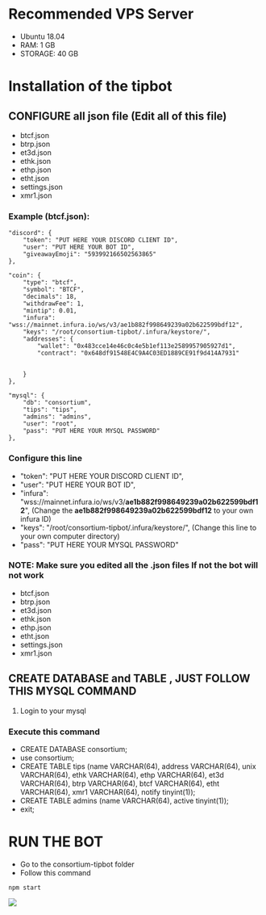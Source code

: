 # Recommended VPS Server
- Ubuntu 18.04
- RAM: 1 GB
- STORAGE: 40 GB


# Installation of the tipbot

## CONFIGURE all json file (Edit all of this file)
- btcf.json
- btrp.json
- et3d.json
- ethk.json
- ethp.json
- etht.json
- settings.json
- xmr1.json

### Example (btcf.json):


    "discord": {
        "token": "PUT HERE YOUR DISCORD CLIENT ID",
        "user": "PUT HERE YOUR BOT ID",
        "giveawayEmoji": "593992166502563865"
    },

    "coin": {
        "type": "btcf",
        "symbol": "BTCF",
        "decimals": 18,
        "withdrawFee": 1,
        "mintip": 0.01,
        "infura": "wss://mainnet.infura.io/ws/v3/ae1b882f998649239a02b622599bdf12",
        "keys": "/root/consortium-tipbot/.infura/keystore/",
        "addresses": {
            "wallet": "0x483cce14e46c0c4e5b1ef113e2589957905927d1",
            "contract": "0x648df91548E4C9A4C03ED1889CE91f9d414A7931"


        }
    },

    "mysql": {
        "db": "consortium",
        "tips": "tips",
        "admins": "admins",
        "user": "root",
        "pass": "PUT HERE YOUR MYSQL PASSWORD"
    },

### Configure this line 
- "token": "PUT HERE YOUR DISCORD CLIENT ID",
- "user": "PUT HERE YOUR BOT ID",
- "infura": "wss://mainnet.infura.io/ws/v3/<b>ae1b882f998649239a02b622599bdf12</b>",    (Change the <b>ae1b882f998649239a02b622599bdf12</b> to your own infura ID)
- "keys": "/root/consortium-tipbot/.infura/keystore/",    (Change this line to your own computer directory)
- "pass": "PUT HERE YOUR MYSQL PASSWORD"

### NOTE: Make sure you edited all the .json files If not the bot will not work
- btcf.json
- btrp.json
- et3d.json
- ethk.json
- ethp.json
- etht.json
- settings.json
- xmr1.json


## CREATE DATABASE and TABLE , JUST FOLLOW THIS MYSQL COMMAND
1. Login to your mysql 
### Execute  this command
- CREATE DATABASE consortium;
- use consortium;
- CREATE TABLE tips (name VARCHAR(64), address VARCHAR(64), unix VARCHAR(64), ethk VARCHAR(64), ethp VARCHAR(64), et3d VARCHAR(64), btrp VARCHAR(64), btcf VARCHAR(64), etht VARCHAR(64), xmr1 VARCHAR(64), notify tinyint(1));
- CREATE TABLE admins (name VARCHAR(64), active tinyint(1));
- exit;

# RUN THE BOT

- Go to the consortium-tipbot folder
- Follow this command
```
npm start
```

<img src="https://www.linkpicture.com/q/npm-start.png"> </img>






